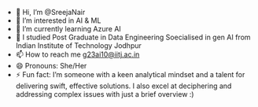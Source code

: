 - 👋 Hi, I’m @SreejaNair
- 👀 I’m interested in AI & ML
- 🌱 I’m currently learning Azure AI
- 💞️ I studied Post Graduate in Data Engineering Soecialised in gen AI from Indian Institute of Technology Jodhpur 
- 📫 How to reach me g23ai10@iitj.ac.in
- 😄 Pronouns: She/Her
- ⚡ Fun fact: I’m someone with a keen analytical mindset and a talent for delivering swift, effective solutions. I also excel at deciphering and addressing complex issues with just a brief overview :) 

<!---
SreejaNair-AI/SreejaNair-AI is a ✨ special ✨ repository because its `README.md` (this file) appears on your GitHub profile.
You can click the Preview link to take a look at your changes.
--->
